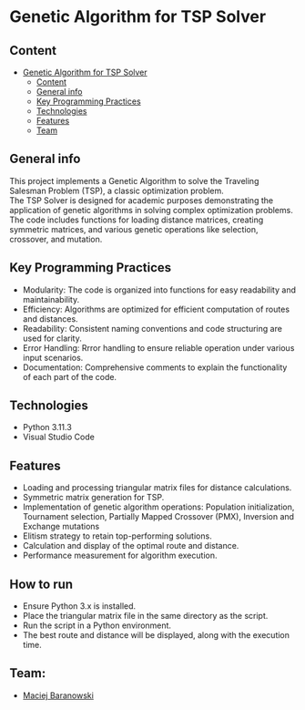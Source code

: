 # Genetic Algorithm for TSP Solver

## Content

- [Genetic Algorithm for TSP Solver](#genetic-algorithm-for-tsp-solver)
  - [Content](#content)
  - [General info](#general-info)
  - [Key Programming Practices](#key-programming-practices)
  - [Technologies](#technologies)
  - [Features](#features)
  - [Team](#team)

## General info

This project implements a Genetic Algorithm to solve the Traveling Salesman Problem (TSP), a classic optimization problem.  <br>
The TSP Solver is designed for academic purposes demonstrating the application of genetic algorithms in solving complex optimization problems. <br>
The code includes functions for loading distance matrices, creating symmetric matrices, and various genetic operations like selection, crossover, and mutation. <br>

## Key Programming Practices

* Modularity: The code is organized into functions for easy readability and maintainability.
* Efficiency: Algorithms are optimized for efficient computation of routes and distances.
* Readability: Consistent naming conventions and code structuring are used for clarity.
* Error Handling: Rrror handling to ensure reliable operation under various input scenarios.
* Documentation: Comprehensive comments to explain the functionality of each part of the code.

## Technologies

* Python 3.11.3
* Visual Studio Code

## Features

* Loading and processing triangular matrix files for distance calculations.
* Symmetric matrix generation for TSP.
* Implementation of genetic algorithm operations: Population initialization, Tournament selection, Partially Mapped Crossover (PMX), Inversion and Exchange mutations
* Elitism strategy to retain top-performing solutions.
* Calculation and display of the optimal route and distance.
* Performance measurement for algorithm execution.

## How to run

* Ensure Python 3.x is installed.
* Place the triangular matrix file in the same directory as the script.
* Run the script in a Python environment.
* The best route and distance will be displayed, along with the execution time.

 
## Team:

* [Maciej Baranowski](https://github.com/SonnyFixit)


